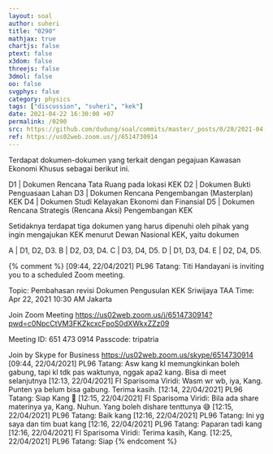 ```yaml
---
layout: soal
author: suheri
title: "0290"
mathjax: true
chartjs: false
ptext: false
x3dom: false
threejs: false
3dmol: false
oo: false
svgphys: false
category: physics
tags: ["discussion", "suheri", "kek"]
date: 2021-04-22 16:30:00 +07
permalink: /0290
src: https://github.com/dudung/soal/commits/master/_posts/0/28/2021-04-22-discussion-0.md
ref: https://us02web.zoom.us/j/6514730914
---
```

Terdapat dokumen-dokumen yang terkait dengan pegajuan Kawasan Ekonomi Khusus sebagai berikut ini.

D1 | Dokumen Rencana Tata Ruang pada lokasi KEK
D2 | Dokumen Bukti Penguasaan Lahan
D3 | Dokumen Rencana Pengembangan (Masterplan) KEK
D4 | Dokumen Studi Kelayakan Ekonomi dan Finansial
D5 | Dokumen Rencana Strategis (Rencana Aksi) Pengembangan KEK

Setidaknya terdapat tiga dokumen yang harus dipenuhi oleh pihak yang ingin mengajukan KEK menurut Dewan Nasional KEK, yaitu dokumen

A | D1, D2, D3.
B | D2, D3, D4.
C | D3, D4, D5.
D | D1, D3, D4.
E | D2, D4, D5.

{% comment %}
[09:44, 22/04/2021] PL96 Tatang: Titi Handayani is inviting you to a scheduled Zoom meeting.

Topic: Pembahasan revisi Dokumen Pengusulan KEK Sriwijaya TAA
Time: Apr 22, 2021 10:30 AM Jakarta

Join Zoom Meeting
https://us02web.zoom.us/j/6514730914?pwd=c0NpcCtVM3FKZkcxcFpoS0dXWkxZZz09

Meeting ID: 651 473 0914
Passcode: tripatria

Join by Skype for Business
https://us02web.zoom.us/skype/6514730914
[09:44, 22/04/2021] PL96 Tatang: Asw kang kl memungkinkan boleh gabung, tapi kl tdk pas waktunya, nggak apa2 kang. Bisa di meet selanjutnya
[12:13, 22/04/2021] FI Sparisoma Viridi: Wasm wr wb, iya, Kang. Punten ya belum bisa gabung. Terima kasih.
[12:14, 22/04/2021] PL96 Tatang: Siap Kang 🙏
[12:15, 22/04/2021] FI Sparisoma Viridi: Bila ada share materinya ya, Kang. Nuhun. Yang boleh dishare tenttunya 😅
[12:15, 22/04/2021] PL96 Tatang: Baik kang
[12:16, 22/04/2021] PL96 Tatang: Ini yg saya dan tim buat kang
[12:16, 22/04/2021] PL96 Tatang: Paparan tadi kang
[12:16, 22/04/2021] FI Sparisoma Viridi: Terima kasih, Kang.
[12:25, 22/04/2021] PL96 Tatang: Siap
{% endcoment %}